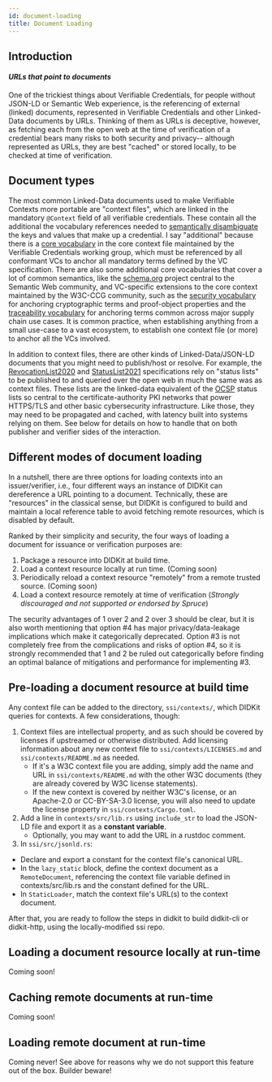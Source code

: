 ```yaml
---
id: document-loading
title: Document Loading
---
```


## Introduction
#### *URLs that point to documents*

One of the trickiest things about Verifiable Credentials, for people without
JSON-LD or Semantic Web experience, is the referencing of external (linked)
documents, represented in Verifiable Credentials and other Linked-Data documents
by URLs. Thinking of them as URLs is deceptive, however, as fetching each from
the open web at the time of verification of a credential bears many risks to
both security and privacy-- although represented as URLs, they are best "cached"
or stored locally, to be checked at time of verification.

## Document types 

The most common Linked-Data documents used to make Verifiable Contexts more
portable are "context files", which are linked in the mandatory `@Context` field
of all verifiable credentials.  These contain all the additional the vocabulary
references needed to [semantically disambiguate](concepts#semantics) the keys
and values that make up a credential. I say "additional" because there is a
[core vocabulary](https://www.w3.org/2018/credentials/v1) in the core context
file maintained by the Verifiable Credentials working group, which must be
referenced by all conformant VCs to anchor all mandatory terms defined by the VC
specification. There are also some additional core vocabularies that cover a lot
of common semantics, like the [schema.org](https://schema.org/) project central
to the Semantic Web community, and VC-specific extensions to the core context
maintained by the W3C-CCG community, such as the [security
vocabulary](https://w3c-ccg.github.io/security-vocab/) for anchoring
cryptographic terms and proof-object properties and the [traceability
vocabulary](https://w3c-ccg.github.io/traceability-vocab/) for anchoring terms
common across major supply chain use cases.  It is common practice, when
establishing anything from a small use-case to a vast ecosystem, to establish
one context file (or more) to anchor all the VCs involved.

In addition to context files, there are other kinds of Linked-Data/JSON-LD
documents that you might need to publish/host or resolve.  For example, the
[RevocationList2020](https://w3c-ccg.github.io/vc-status-rl-2020/) and
[StatusList2021](https://w3c-ccg.github.io/vc-status-list-2021/) specifications
rely on "status lists" to be published to and queried over the open web in much
the same was as context files. These lists are the linked-data equivalent of the
[OCSP](https://en.wikipedia.org/wiki/Online_Certificate_Status_Protocol) status
lists so central to the certificate-authority PKI networks that power HTTPS/TLS
and other basic cybersecurity infrastructure. Like those, they may need to be
propagated and cached, with latency built into systems relying on them. See
below for details on how to handle that on both publisher and verifier sides of
the interaction.

## Different modes of document loading

In a nutshell, there are three options for loading contexts into an
issuer/verifier, i.e., four different ways an instance of DIDKit can dereference
a URL pointing to a document. Technically, these are "resources" in the
classical sense, but DIDKit is configured to build and maintain a local
reference table to avoid fetching remote resources, which is disabled by
default.

Ranked by their simplicity and security, the four ways of loading a document for
issuance or verification purposes are:

1. Package a resource into DIDKit at build time.
2. Load a context resource locally at run time. (Coming soon)
3. Periodically reload a context resource "remotely" from a remote trusted
   source. (Coming soon)
4. Load a context resource remotely at time of verification (*Strongly
   discouraged and not supported or endorsed by Spruce*)

The security advantages of 1 over 2 and 2 over 3 should be clear, but it is also
worth mentioning that option #4 has major privacy/data-leakage implications
which make it categorically deprecated.  Option #3 is not completely free from
the complications and risks of option #4, so it is strongly recommended that 1
and 2 be ruled out categorically before finding an optimal balance of
mitigations and performance for implementing #3.

## Pre-loading a document resource at build time

Any context file can be added to the directory, `ssi/contexts/`, which DIDKit
queries for contexts.  A few considerations, though:

1. Context files are intellectual property, and as such should be covered by
   licenses if upstreamed or otherwise distributed. Add licensing information
   about any new context file to `ssi/contexts/LICENSES.md` and
   `ssi/contexts/README.md` as needed.
   - If it's a W3C context file you are adding, simply add the name and URL in
     `ssi/contexts/README.md` with the other W3C documents (they are already
     covered by W3C license statements).
   - If the new context is covered by neither W3C's license, or an Apache-2.0 or
     CC-BY-SA-3.0 license, you will also need to update the license property in
     `ssi/contexts/Cargo.toml`.
2. Add a line in `contexts/src/lib.rs` using `include_str` to load the JSON-LD
   file and export it as a **constant variable**.
   - Optionally, you may want to add the URL in a rustdoc comment.
3. In `ssi/src/jsonld.rs`:
  - Declare and export a constant for the context file's canonical URL.
  - In the `lazy_static` block, define the context document as a
    `RemoteDocument`, referencing the context file variable defined in
    contexts/src/lib.rs and the constant defined for the URL.
  - In `StaticLoader`, match the context file's URL(s) to the context document.

After that, you are ready to follow the steps in didkit to build didkit-cli or
didkit-http, using the locally-modified ssi repo.

## Loading a document resource locally at run-time

Coming soon!

## Caching remote documents at run-time

Coming soon!

## Loading remote document at run-time

Coming never! See above for reasons why we do not support this feature out of
the box.  Builder beware!